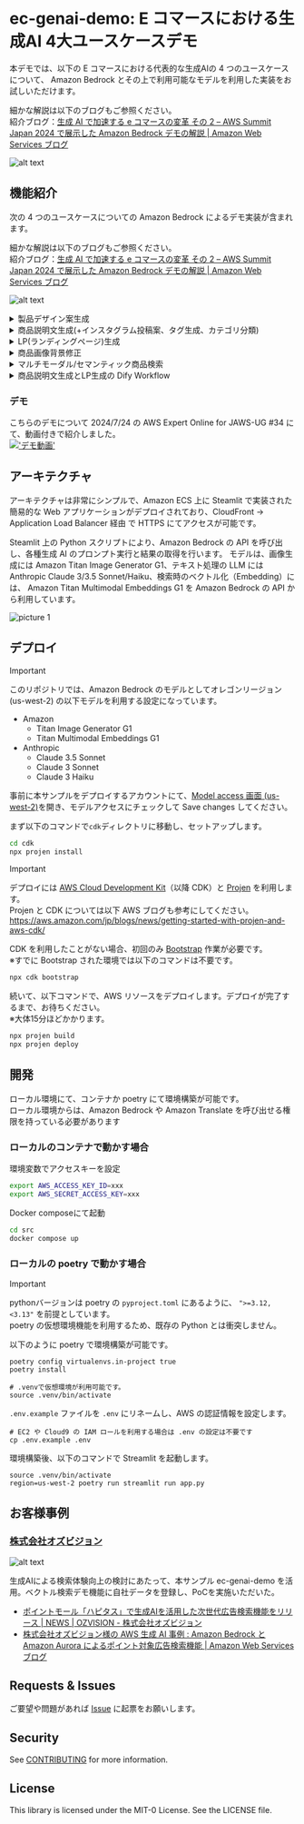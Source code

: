 # ec-genai-demo: E コマースにおける生成AI 4大ユースケースデモ 

本デモでは、以下の E コマースにおける代表的な生成AIの 4 つのユースケースについて、 Amazon Bedrock とその上で利用可能なモデルを利用した実装をお試しいただけます。  

細かな解説は以下のブログもご参照ください。  
紹介ブログ：[生成 AI で加速する e コマースの変革 その 2 – AWS Summit Japan 2024 で展示した Amazon Bedrock デモの解説 | Amazon Web Services ブログ](https://aws.amazon.com/jp/blogs/news/aws-summit-2024-retail-cpg-ec-genai-bedrock-demo-architecture/)

![alt text](./img/streamlit-image.png)


## 機能紹介
次の 4 つのユースケースについての Amazon Bedrock によるデモ実装が含まれます。  

細かな解説は以下のブログもご参照ください。  
紹介ブログ：[生成 AI で加速する e コマースの変革 その 2 – AWS Summit Japan 2024 で展示した Amazon Bedrock デモの解説 | Amazon Web Services ブログ](https://aws.amazon.com/jp/blogs/news/aws-summit-2024-retail-cpg-ec-genai-bedrock-demo-architecture/)

![alt text](img/usecase.png)
<details>
  <summary>製品デザイン案生成</summary>


新たな製品のデザインをする際のネタとなる商品画像と、デザイン案のイメージをプロンプトとして渡すことで、製品デザイン案を複数生成する実装です。

以下の例では白いスニーカーを元画像として、「カラフルな革靴、白い紐、ハートロゴ」というデザイン案のイメージを渡すことでデザイン案を複数生成させています。

|![alt text](img/design-gen-1.png)|![alt text](img/design-gen-2.png)|
|---|---|

**利用モデル**：[Amazon Titan Image Generator G1](https://docs.aws.amazon.com/ja_jp/bedrock/latest/userguide/titan-image-models.html)

**仕組み**

1. マスク画像の自動生成
    1. Titan Image Generator の [inpaint](https://docs.aws.amazon.com/ja_jp/bedrock/latest/userguide/titan-image-models.html#titanimage-parameters:~:text=%E3%81%8C%E3%81%82%E3%82%8A%E3%81%BE%E3%81%99%E3%80%82-,%E3%82%A4%E3%83%B3%E3%83%9A%E3%82%A4%E3%83%B3%E3%83%86%E3%82%A3%E3%83%B3%E3%82%B0,-%E2%80%93%20%E7%94%BB%E5%83%8F%E3%81%A8%E3%82%BB%E3%82%B0%E3%83%A1%E3%83%B3%E3%83%86%E3%83%BC%E3%82%B7%E3%83%A7%E3%83%B3) によって投稿された画像の一部領域のみを再生成します。
    2. inpaint 機能では maskPrompt でプロンプトとして修正する領域を指示することも可能ですが、輪郭を正確にマスクすることは難しいため、 [rembg](https://github.com/danielgatis/rembg) という Python ライブラリを使用してマスク画像（0/1表現の白黒画像）を生成し、商品部分である白い部分を再生成するように2値変換し Titan Image Generator にパラメーターとしてリクエストします。
2. 日本語プロンプトへの対応
    1. プロンプトを Amazon Bedrock に渡す際に Amazon Translate を利用して英訳しています。そのため、日本語プロンプトを入力しても問題なく動作します。
3. 画像生成
    1. Amazon Bedrock の Titan Image Generator モデルを使用して、ユーザーが入力したプロンプトに基づいて画像を編集 − Inpaint を利用することで、マスク部分以外の画像生成を行います

</details>

<details>
  <summary>商品説明文生成(+インスタグラム投稿案、タグ生成、カテゴリ分類)</summary>

商品画像、商品名、商品の特徴（自由入力で素材や季節、生地の厚さ等を入力）を元にその商品の分析を行い、商品説明文に含めたいトピックとして指定した項目にしたがい商品説明文を生成する実装です。
合わせて、商品カテゴリ 3 つと、インスタグラムに対する投稿原稿も生成します。

|![picture 2](img/20241004-100050.png)|![picture 0](img/20241004-100003.png)|
|---|---|

**利用モデル**：[Anthropic Claude 3 Sonnet / Haiku](https://aws.amazon.com/jp/bedrock/claude/)（切り替え可能）

**仕組み**

1. 商品画像、商品名、商品の特徴（自由入力で素材や季節、生地の厚さ等を入力）をインプットにその商品の分析を Claude3 で実施するプロンプトを実行しています
    ```
    <your role>あなたは、Eコマースにおける売場づくりのプロフェッショナルです。</your role>
    <instruction>
    新商品 {focus_item}の販売促進のために、Eコマースサイトでユーザーが思わず購入したくなるような魅力的な商品説明を考えてください。
    あなたが読み込んだ画像は{focus_item}の写真です。
    {focus_item}の色や種類を分析し、この商品を具体的に説明してください。商品の特徴が feature に記載されます。
    説明文の提案は step に則って作成してください。
    </instruction>
    <step>
    ステップ1: 商品の基本情報を確認する
    ステップ2: ターゲット層を設定する
    ステップ3: ターゲット層に合わせた言葉遣いやトーンを決める
    ステップ4: 概要を書く
    ステップ5: 埋めるべき各項目を書く
    ステップ6: 全体を通して推敲する
    </step>
    <feature>
    {feature}
    </feature>
    <topic>
    {topic}
    </topic>
    <constraint>
    アウトプットは topic に記載された項目に沿って記載してください。
    最後に推奨ターゲット層とそれに合わせた販売チャネルについて提案してください。
    なお、XMLタグは出力しないでください。
    </constraint>
    ```
      - ※プロンプトには UI のテキストウィンドウで入力された変数を埋め込んています。
      - {focus_item} に商品名、{feature} に商品特徴、{topic} に説明文に含めたい項目
   
2. ここでは以下複数の Claude に関するプロンプトテクニックを利用しています
    1. [Claudeに役割を与える](https://docs.anthropic.com/ja/docs/give-claude-a-role)：E コマースにおける売場づくりのプロフェッショナル という役割を与えています
    2. [XMLタグを使用する](https://docs.anthropic.com/ja/docs/use-xml-tags)：UI により与えられる素材等の情報を <feature></feature> タグ内に配置することで構造化します
    3. [Chain of Thought(CoT)](https://docs.anthropic.com/ja/docs/let-claude-think)：商品説明文に含まれる要素を分解可能であれば、思考ステップとして定義することでより具体的な文面生成が可能です
    4. ※詳しくは [こちら](https://docs.anthropic.com/ja/docs/prompt-engineering) の Anthropic 公式プロンプトエンジニアリングガイドを参照ください。

</details>

<details>
  <summary>LP(ランディングページ)生成</summary>

**利用モデル**：
- [Anthropic Claude 3.5 Sonnet / Claude 3 Haiku](https://aws.amazon.com/jp/bedrock/claude/)(併用)
- [Amazon Titan Image Generator G1](https://docs.aws.amazon.com/ja_jp/bedrock/latest/userguide/titan-image-models.html)

**仕組み**

1. 商品名、LP を使って訴求したいターゲット、伝えたいコンテンツを入力として受け取る
2. 以下の処理を各 LLM にて実施する
  1. 見出しリスト作成
      - Claude 3 Haiku に以下プロンプト
      ```
      生成したいLPのイメージが伝わるよう、プロンプトを入力してください","""あなたはある<item></item>を訴求するランディングページを作成するメディアライターです。
      <target></target>に<item></item>を使った<contents></contents>の魅力を伝えたいです。そのためのLPの構成となる見出しリストを作成してください。
      ```
  2. ダミー情報生成
      - Claude 3 Haiku に以下プロンプト。過去の履歴は、Amazon Bedrock [InvokeModel](https://boto3.amazonaws.com/v1/documentation/api/latest/reference/services/bedrock-runtime/client/invoke_model.html) API 内の[messages](https://docs.aws.amazon.com/bedrock/latest/userguide/model-parameters-anthropic-claude-messages.html) 内に含めて送信。
      ```
      実際に各セクションに、見出しと本文にダミー情報を入れてください。
      ```
  3. 画像の生成
      1. Titan Image Generator で画像を生成するためのプロンプトを Claude Sonnet で生成
        ```
        <content></content>を元に、各セクションに画像の説明をする文章を<rule></rule>に従って英語で作成してください。
        出力は<output></output>のJSON形式で出力してください。画像名は<name></name>で与えられたモノを順に利用してください。
        JSON 以外は出力しないでください。
        <content>{assistant_return_3}</content>
        <rule>
        - HTMLのタグで表現できる内容は画像にしないでください。
        - 画像の説明は{image_num}枚分作成してください。
        - 暴力的な表現や誇大広告は避けてください。
        - 生成する文章は AWS の責任ある AI ポリシーに従ってください。ポリシーのurl はhttps://aws.amazon.com/jp/machine-learning/responsible-ai/policy/ です。
        </rule>
        <name>
        {img_name_dict}
        </name>
        <output>
        {{
            'image_9e3d82f':'ここに画像の説明をする文章を英語で入力します。画像生成 AI のプロンプトに沿った形式で入力してください。'
        }}
        </output>
        ```
  4. 生成された情報をまとめて、LPを生成
      ```
      <content></content>を元に、LP を作成してください。
      デザインは添付の画像を参考にして作成してください。
      作成には<rule></rule>に従ってください。HTML と Style のみを出力してください。それ以外は出力しないでください。
      <rule>
      - 出力はHTMLと、それを修飾するためのStyleのみを出力してください。
      - 画像のタグは<img src="./app/static/image_7e0ceb1.png"> のように作成してください。
      - <images></images>の画像から選択し、同じ画像は使わないようにしてください。
      - 画像のタグは {len(image_dict)} つ作成してください。'''
      </rule>
      <images>
      {image_dict}
      </images>
      <content>{assistant_return_3}</content>
      ```


|![picture 8](img/20241004-102104.png)|![picture 9](img/20241004-102126.png)|
|---|---|

</details>

<details>
  <summary>商品画像背景修正</summary>


元商品画像をアップロードしイメージを指示することで、商品画像や広告画像を用意する際の背景生成案を複数生成する実装です。

以下の例ではワインボトルを元画像として、以下のようなイメージを渡すことで背景生成案を複数生成させています。

```
プロのカメラマンが撮影した商品画像、大理石のテーブルの上に、たくさんの果物が置かれている、背景は少しボケている
```

|![picture 3](img/20241004-101239.png)|![picture 4](img/20241004-101249.png)|
|---|---|

**利用モデル**：[Amazon Titan Image Generator G1](https://docs.aws.amazon.com/ja_jp/bedrock/latest/userguide/titan-image-models.html)

**仕組み**

1. マスク画像の自動生成
    1. Titan Image Generator の [inpaint](https://docs.aws.amazon.com/ja_jp/bedrock/latest/userguide/titan-image-models.html#titanimage-parameters:~:text=%E3%81%8C%E3%81%82%E3%82%8A%E3%81%BE%E3%81%99%E3%80%82-,%E3%82%A4%E3%83%B3%E3%83%9A%E3%82%A4%E3%83%B3%E3%83%86%E3%82%A3%E3%83%B3%E3%82%B0,-%E2%80%93%20%E7%94%BB%E5%83%8F%E3%81%A8%E3%82%BB%E3%82%B0%E3%83%A1%E3%83%B3%E3%83%86%E3%83%BC%E3%82%B7%E3%83%A7%E3%83%B3) によって投稿された画像の一部領域のみを再生成します。
    2. inpainnt 機能では maskPrompt でプロンプトとして修正する領域指示も可能ですが、輪郭を正確にマスクすることは難しいため、 [rembg](https://github.com/danielgatis/rembg) という Python ライブラリを使用してマスク画像（0/1表現の白黒画像）を生成し、商品部分である白い部分を再生成するように2値変換し Titan Image Generator にパラメーターとしてリクエストします。
        1. ※「1. 製品デザイン案生成」と同様の実装ですが、マスク画像を2値化する際に、背景か商品かどちらを 0 にするかのみが異なります。


2. 日本語プロンプトへの対応
    1. プロンプトを Amazon Bedrock に渡す際に Amazon Translate を利用して英訳しています。そのため、日本語プロンプトを入力しても問題なく動作します。
3. 画像生成
    1. Amazon Bedrock の Titan Image Generator モデルを使用して、ユーザーが入力したプロンプトに基づいて画像を編集 − Inpaint を利用することで、マスク部分以外の画像生成を行います

</details>

<details>
  <summary>マルチモーダル/セマンティック商品検索</summary>

商品説明文や商品画像をベクトル DB にベクトルとして格納し、商品検索時に入力したテキストや画像と意味的に近いものを取得できる、マルチモーダル検索/セマンティック検索の実装です。
加えて、商品検索結果について、検索者のペルソナに合わせて説明文をパーソナライズして生成します。

|![picture 5](img/20241004-101451.png)|![picture 6](img/20241004-101502.png)|
|---|---|

※「健康でヘルシーなご飯」に意味合いの近い、和食やそばが検索結果上位に来ており、セマンティックサーチができていることがわかります

**利用モデル**：[Anthropic Claude 3 Haiku](https://aws.amazon.com/jp/bedrock/claude/), [Amazon Titan Multimodal Embeddings G1](https://docs.aws.amazon.com/ja_jp/bedrock/latest/userguide/titan-multiemb-models.html)

**仕組み**


* 事前データ投入
    * 商品説明文、商品画像についてAmazon Titan Multimodal Embeddings G1 モデルによりベクトルが計算され、ベクトル DB である FAISS に格納されます
* 商品検索
    * 検索時に検索ワードや投稿画像をAmazon Titan Multimodal Embeddings G1でベクトル化し、あらかじめ格納されている商品のベクトルと比較した際のコサイン類似度をもとに、類似度の降順に並べられた商品一覧をFAISSから取得します
    * 商品一覧が表示される際には、検索窓に入力されたテキストと検索者のペルソナ（年齢や性別、趣味等）情報を考慮して Amazon Bedrock Claude 3 Haiku がユーザへのメッセージを生成、表示します
* 商品比較
    * 検索窓に入力されたテキストと検索者のペルソナ（年齢や性別、趣味等）の情報を考慮して Amazon Bedrock Claude 3 Sonnet が商品一覧トップの商品と他の商品との比較説明を生成、表示します


![picture 7](img/20241004-101535.png)  


</details>

<details>
  <summary>商品説明文生成とLP生成の Dify Workflow</summary>

[dify/](dify/)

</details>




### デモ
こちらのデモについて 2024/7/24 の AWS Expert Online  for JAWS-UG #34 にて、動画付きで紹介しました。  
[!['デモ動画'](https://img.youtube.com/vi/6Ud6GgnrU6o/0.jpg)](https://youtu.be/6Ud6GgnrU6o?t=840)


## アーキテクチャ
アーキテクチャは非常にシンプルで、Amazon ECS 上に Steamlit で実装された簡易的な Web アプリケーションがデプロイされており、CloudFront -> Application Load Balancer 経由 で HTTPS にてアクセスが可能です。

Steamlit 上の Python スクリプトにより、Amazon Bedrock の API を呼び出し、各種生成 AI のプロンプト実行と結果の取得を行います。
モデルは、画像生成には Amazon Titan Image Generator G1、テキスト処理の LLM には Anthropic Claude 3/3.5 Sonnet/Haiku、検索時のベクトル化（Embedding）には、 Amazon Titan Multimodal Embeddings G1 を Amazon Bedrock の API から利用しています。

![picture 1](./img/Architecture.png)  


## デプロイ
> [!IMPORTANT]  
> このリポジトリでは、Amazon Bedrock のモデルとしてオレゴンリージョン (us-west-2) の以下モデルを利用する設定になっています。  
> - Amazon
>   - Titan Image Generator G1
>   - Titan Multimodal Embeddings G1
> - Anthropic 
>   - Claude 3.5 Sonnet
>   - Claude 3 Sonnet
>   - Claude 3 Haiku  
> 
> 事前に本サンプルをデプロイするアカウントにて、[Model access 画面 (us-west-2)](https://us-west-2.console.aws.amazon.com/bedrock/home?region=us-west-2#/modelaccess)を開き、モデルアクセスにチェックして Save changes してください。


まず以下のコマンドで`cdk`ディレクトリに移動し、セットアップします。  

```bash
cd cdk
npx projen install
```

> [!IMPORTANT]  
> デプロイには [AWS Cloud Development Kit](https://aws.amazon.com/jp/cdk/)（以降 CDK）と [Projen](https://github.com/projen/projen) を利用します。  
> Projen と CDK については以下 AWS ブログも参考にしてください。  
> https://aws.amazon.com/jp/blogs/news/getting-started-with-projen-and-aws-cdk/  

CDK を利用したことがない場合、初回のみ [Bootstrap](https://docs.aws.amazon.com/ja_jp/cdk/v2/guide/bootstrapping.html) 作業が必要です。  
※すでに Bootstrap された環境では以下のコマンドは不要です。

```bash
npx cdk bootstrap
```

続いて、以下コマンドで、AWS リソースをデプロイします。デプロイが完了するまで、お待ちください。  
※大体15分ほどかかります。  
```bash
npx projen build
npx projen deploy
```

## 開発
ローカル環境にて、コンテナか poetry にて環境構築が可能です。  
ローカル環境からは、Amazon Bedrock や Amazon Translate を呼び出せる権限を持っている必要があります  

### ローカルのコンテナで動かす場合

環境変数でアクセスキーを設定

```bash
export AWS_ACCESS_KEY_ID=xxx
export AWS_SECRET_ACCESS_KEY=xxx
```

Docker composeにて起動
```bash
cd src
docker compose up
```

### ローカルの poetry で動かす場合

> [!IMPORTANT]  
> pythonバージョンは poetry の `pyproject.toml` にあるように、 `">=3.12,<3.13"` を前提としています。  
> poetry の仮想環境機能を利用するため、既存の Python とは衝突しません。 

以下のように poetry で環境構築が可能です。  
```
poetry config virtualenvs.in-project true
poetry install

# .venvで仮想環境が利用可能です。
source .venv/bin/activate
```

`.env.example` ファイルを `.env` にリネームし、AWS の認証情報を設定します。
```
# EC2 や Cloud9 の IAM ロールを利用する場合は .env の設定は不要です
cp .env.example .env
```

環境構築後、以下のコマンドで Streamlit を起動します。

```
source .venv/bin/activate
region=us-west-2 poetry run streamlit run app.py
```

## お客様事例
### [株式会社オズビジョン](https://www.oz-vision.co.jp)

![alt text](src/img/case-study/OZVISION.png)

生成AIによる検索体験向上の検討にあたって、本サンプル ec-genai-demo を活用。ベクトル検索デモ機能に自社データを登録し、PoCを実施いただいた。  
- [ポイントモール「ハピタス」で生成AIを活用した次世代広告検索機能をリリース | NEWS | OZVISION - 株式会社オズビジョン](https://www.oz-vision.co.jp/news/835/)
- [株式会社オズビジョン様の AWS 生成 AI 事例 : Amazon Bedrock と Amazon Aurora によるポイント対象広告検索機能 | Amazon Web Services ブログ](https://aws.amazon.com/jp/blogs/news/gen-ai-usecase-ozvision/)

## Requests & Issues
ご要望や問題があれば [Issue](https://github.com/aws-samples/ec-genai-demo/issues) に起票をお願いします。  

## Security

See [CONTRIBUTING](CONTRIBUTING.md#security-issue-notifications) for more information.

## License

This library is licensed under the MIT-0 License. See the LICENSE file.

